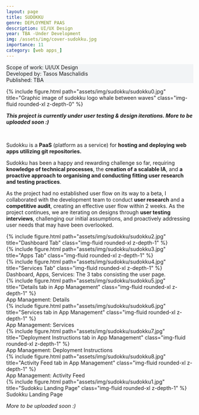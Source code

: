 ```yaml
---
layout: page
title: SUDOKKU
genre: DEPLOYMENT PAAS
description: UI/UX Design
year: TBA -Under Development
img: /assets/img/cover-sudokku.jpg
importance: 11
category: [web apps_]
---
```


<div class="px-3 pt-3 pb-1 mb-3 rounded" style="background-color: rgba(43, 86, 127, .05);">
    <p>
    Scope of work: UI/UX Design<br>
    Developed by: Tasos Maschalidis<br>
    Published: TBA<br>
    <!-- <a href="https://www.iaotech.space">Visit the Website ↗</a> -->
    </p>
 </div>

<div class="row">
    <div class="col-sm">
        {% include figure.html path="assets/img/sudokku/sudokku0.jpg" title="Graphic image of sudokku logo whale between waves" class="img-fluid rounded-xl z-depth-0" %}
    </div>
</div>

<div class="row text-md-center justify-content-center my-4">
    <div class="col-lg-8">
        <p><em><b>This project is currently under user testing & design iterations. More to be uploaded soon :)</b></em></p><br>
        <p>Sudokku is a <b>PaaS</b> (platform as a service) for <b>hosting and deploying web apps utilizing git repositories.</b></p> 
        <p>Sudokku has been a happy and rewarding challenge so far, requiring <b>knowledge of technical processes</b>, the <b>creation of a scalable IA</b>, and <b>a proactive approach to organising and conducting fitting user research and testing practices</b>.</p>
        <p>As the project had no established user flow on its way to a beta, I collaborated with the development team to conduct <b>user research</b> and a <b>competitive audit</b>, creating an effective user flow within 2 weeks. As the project continues, we are iterating on designs through <b>user testing interviews</b>, challenging our initial assumptions, and proactively addressing user needs that may have been overlooked.</p>
    </div>    
</div>

<div class="row">
    <div class="col-sm">
        {% include figure.html path="assets/img/sudokku/sudokku2.jpg" title="Dashboard Tab" class="img-fluid rounded-xl z-depth-1" %}
    </div>
</div>
<div class="row">
    <div class="col-sm">
        {% include figure.html path="assets/img/sudokku/sudokku3.jpg" title="Apps Tab" class="img-fluid rounded-xl z-depth-1" %}
    </div>
</div>
<div class="row">
    <div class="col-sm">
        {% include figure.html path="assets/img/sudokku/sudokku4.jpg" title="Services Tab" class="img-fluid rounded-xl z-depth-1" %}
    </div>
</div>
<div class="caption mb-4">
    Dashboard, Apps, Services: The 3 tabs consisting the user page.
</div>

<div class="row">
    <div class="col-sm">
        {% include figure.html path="assets/img/sudokku/sudokku5.jpg" title="Details tab in App Management" class="img-fluid rounded-xl z-depth-1" %}
    </div>
</div>
<div class="caption mb-4">
    App Management: Details
</div>

<div class="row">
    <div class="col-sm">
        {% include figure.html path="assets/img/sudokku/sudokku6.jpg" title="Services tab in App Management" class="img-fluid rounded-xl z-depth-1" %}
    </div>
</div>
<div class="caption mb-4">
    App Management: Services
</div>

<div class="row">
    <div class="col-sm">
        {% include figure.html path="assets/img/sudokku/sudokku7.jpg" title="Deployment Instructions tab in App Management" class="img-fluid rounded-xl z-depth-1" %}
    </div>
</div>
<div class="caption mb-4">
    App Management: Deployment Instructions
</div>


<div class="row">
    <div class="col-sm">
        {% include figure.html path="assets/img/sudokku/sudokku8.jpg" title="Activity Feed tab in App Management" class="img-fluid rounded-xl z-depth-1" %}
    </div>
</div>
<div class="caption mb-4">
    App Management: Activity Feed
</div>


<div class="row">
    <div class="col-sm">
        {% include figure.html path="assets/img/sudokku/sudokku1.jpg" title="Sudokku Landing Page" class="img-fluid rounded-xl z-depth-1" %}
    </div>
</div>
<div class="caption mb-4">
    Sudokku Landing Page
</div>

<div class="row mt-5 text-md-center justify-content-center">
    <div class="col-lg-8">
        <p><em>More to be uploaded soon :)</em></p>
    </div>    
</div>
